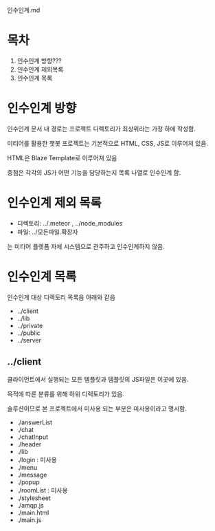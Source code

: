 인수인계.md

# 목차

1. 인수인계 방향???
1. 인수인계 제외목록
1. 인수인계 목록

# 인수인계 방향

인수인계 문서 내 경로는 프로젝트 디렉토리가 최상위라는 가정 하에 작성함.

미티어를 활용한 챗봇 프로젝트는 기본적으로 HTML, CSS, JS로 이루어져 있음.

HTML은 Blaze Template로 이루어져 있음

중점은 각각의 JS가 어떤 기능을 담당하는지 목록 나열로 인수인계 함.

# 인수인계 제외 목록

- 디렉토리: ../.meteor , ../node_modules
- 파일: ../모든파일.확장자

는 미티어 플렛폼 자체 시스템으로 관주하고 인수인계하지 않음.

# 인수인계 목록

인수인계 대상 디렉토리 목록음 아래와 같음

- ../client
- ../lib
- ../private
- ../public
- ../server

## ../client

클라이언트에서 실행되는 모든 템플릿과 템플릿의 JS파일은 이곳에 있음.

목적에 따른 분류를 위해 하위 디렉토리가 있음.

솔루션이므로 본 프로젝트에서 미사용 되는 부분은 미사용이라고 명시함.

- ./answerList
- ./chat
- ./chatInput
- ./header
- ./lib
- ./login : 미사용
- ./menu
- ./message
- ./popup
- ./roomList : 미사용
- ./stylesheet
- ./amqp.js
- ./main.html
- ./main.js
